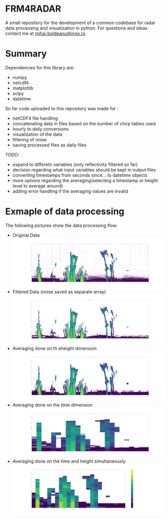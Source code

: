 # FRM4RADAR
A small repository for the development of a common codebase for radar data processing and visualization in python.
For questions and ideas contact me at mihai.boldeanu@inoe.ro

# Summary
Dependencies for this library are:
- numpy 
- netcdf4
- matplotlib
- scipy
- datetime

So far code uploaded to this repository was made for :
- netCDF4 file handling
- concatenating data in files based on the number of chirp tables used
- hourly to daily conversions
- visualization of the data
- filtering of noise
- saving processed files as daily files

TODO:
- expand to differetn variables (only reflectivity filtered so far)
- decision regarding what input variables should be kept in output files
- converting timestamps from seconds since... to datetime objects 
- more options regarding the averaging(selecting a timestamp or height level to average around)
- adding error handling if the averaging values are invalid

# Exmaple of data processing
The following pictures show the data processing flow:
- Original Data
![Alt text](/images/00_original_data.png?raw=true "Original data")
- Filtered Data (noise saved as separate array)
![Alt text](/images/01_filtered_data.png?raw=true "Filtered data")
- Averaging done on th eheight dimension
![Alt text](/images/averaged_data_500.png?raw=true "Averaged Height wise")
- Averaging done on the time dimension
![Alt text](/images/averaged_data_1h.png?raw=true "Averaged Time wise")
- Averaging done on the time and height simultaneously
![Alt text](/images/00_averaged_raw.png?raw=true "Averaged Time wise")




